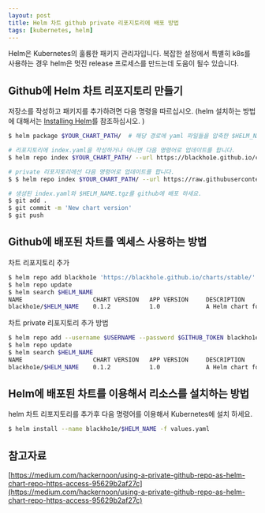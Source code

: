 ```yaml
---
layout: post
title: Helm 차트 github private 리포지토리에 배포 방법
tags: [kubernetes, helm]
---
```


Helm은 Kubernetes의 훌륭한 패키지 관리자입니다. 복잡한 설정에서 특별히 k8s를 사용하는 경우 helm은 멋진 release 프로세스를 만드는데 도움이 될수 있습니다.

## Github에 Helm 차트 리포지토리 만들기
저장소를 작성하고 패키지를 추가하려면 다음 명령을 따르십시오. (helm 설치하는 방법에 대해서는 [Installing Helm](https://helm.sh/docs/intro/install/)를 참조하십시오. )
```bash
$ helm package $YOUR_CHART_PATH/  # 해당 경로에 yaml 파일들을 압축한 $HELM_NAME.tgz 파일이 생성됩니다.

# 리포지토리에 index.yaml을 작성하거나 아니면 다음 명령어로 업데이트를 합니다.
$ helm repo index $YOUR_CHART_PATH/ --url https://blackho1e.github.io/charts/stable/

# private 리포지토리에선 다음 명령어로 업데이트를 합니다.
$ $ helm repo index $YOUR_CHART_PATH/ --url https://raw.githubusercontent.com/blackho1e/blackho1e.github.io/master/charts/stable/

# 생성된 index.yaml와 $HELM_NAME.tgz를 github에 배포 하세요.
$ git add .
$ git commit -m 'New chart version'
$ git push
```

## Github에 배포된 차트를 엑세스 사용하는 방법
차트 리포지토리 추가
```bash
$ helm repo add blackho1e 'https://blackhole.github.io/charts/stable/'
$ helm repo update
$ helm search $HELM_NAME
NAME                    CHART VERSION   APP VERSION     DESCRIPTION
blackho1e/$HELM_NAME    0.1.2           1.0             A Helm chart for Kubernetes
```
차트 private 리포지토리 추가 방법
```bash
$ helm repo add --username $USERNAME --password $GITHUB_TOKEN blackho1e 'https://raw.githubusercontent.com/blackho1e/blackho1e.github.io/master/charts/stable/'
$ helm repo update
$ helm search $HELM_NAME
NAME                    CHART VERSION   APP VERSION     DESCRIPTION
blackho1e/$HELM_NAME    0.1.2           1.0             A Helm chart for Kubernetes
```


## Helm에 배포된 차트를 이용해서 리소스를 설치하는 방법
helm 차트 리포지토리를 추가후 다음 명령어를 이용해서 Kubernetes에 설치 하세요.
```bash
$ helm install --name blackho1e/$HELM_NAME -f values.yaml
```

## 참고자료
[https://medium.com/hackernoon/using-a-private-github-repo-as-helm-chart-repo-https-access-95629b2af27c](https://medium.com/hackernoon/using-a-private-github-repo-as-helm-chart-repo-https-access-95629b2af27c)

